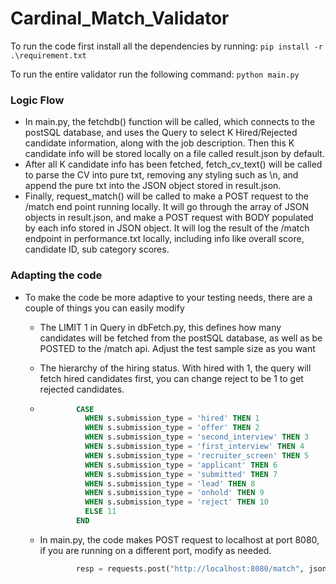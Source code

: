 # Cardinal_Match_Validator

To run the code first install  all the dependencies by running:
```pip install -r .\requirement.txt```

To run the entire validator run the following command:
```python main.py```



### Logic Flow

- In main.py, the fetchdb() function will be called, which connects to the postSQL database, and uses the Query to select K Hired/Rejected candidate information, along with the job description. Then this K candidate info will be stored locally on a file called result.json by default. 
- After all K candidate info has been fetched, fetch_cv_text() will be called to parse the CV into pure txt, removing any styling such as \n, and append the pure txt into the JSON object stored in result.json. 
- Finally, request_match() will be called to make a POST request to the /match end point running locally. It will go through the array of JSON objects in result.json, and make a POST request with BODY populated by each info stored in JSON object. It will log the result of the /match endpoint in performance.txt locally, including info like overall score, candidate ID, sub category scores. 



### Adapting the code

- To make the code be more adaptive to your testing needs, there are a couple of things you can easily modify

  - The LIMIT 1 in Query in dbFetch.py, this defines how many candidates will be fetched from the postSQL database, as well as be POSTED to the /match api. Adjust the test sample size as you want

  - The hierarchy of the hiring status. With hired with 1, the query will fetch hired candidates first, you can change reject to be 1 to get rejected candidates. 

  - ``````sql
            CASE
              WHEN s.submission_type = 'hired' THEN 1
              WHEN s.submission_type = 'offer' THEN 2
              WHEN s.submission_type = 'second_interview' THEN 3
              WHEN s.submission_type = 'first_interview' THEN 4
              WHEN s.submission_type = 'recruiter_screen' THEN 5
              WHEN s.submission_type = 'applicant' THEN 6
              WHEN s.submission_type = 'submitted' THEN 7
              WHEN s.submission_type = 'lead' THEN 8
              WHEN s.submission_type = 'onhold' THEN 9
              WHEN s.submission_type = 'reject' THEN 10
              ELSE 11
            END
    ``````

  - In main.py, the code makes POST request to localhost at port 8080, if you are running on a different port, modify as needed. 

    ``````python
            resp = requests.post("http://localhost:8080/match", json=payload)
    ``````

    

